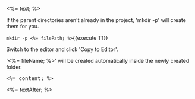<%= text; %>

If the parent directories aren't already in the project, 'mkdir -p' will create them for you. 

`mkdir -p <%= filePath; %>`{{execute T1}}

Switch to the editor and click 'Copy to Editor'. 

'<%= fileName; %>' will be created automatically inside the newly created folder.

<pre class="file" data-filename="<%= fileDir; %>">
<%= content; %>
</pre>

<%= textAfter; %>
